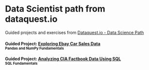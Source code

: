 # Data Scientist path from dataquest.io
Guided projects and exercises from [Dataquest.io - Data Science Path](https://www.dataquest.io/path/data-scientist/)


#### Guided Project: [Exploring Ebay Car Sales Data](https://github.com/annalisamf/dataquest/blob/master/Pandas%20and%20NumPy%20Fundamentals/Guided%20Project_Exploring%20Ebay%20Car%20Sales%20Data/ebay_car_sales.ipynb)<br/> <sub>Pandas and NumPy Fundamentals</sub>

#### Guided Project: [Analyzing CIA Factbook Data Using SQL](https://github.com/annalisamf/dataquest/blob/master/SQL%20Fundamentals/Guided%20Project%20Analyzing%20CIA%20Factbook%20Data%20Using%20SQL/Basics.ipynb)<br/> <sub>SQL Fundamentals</sub>
